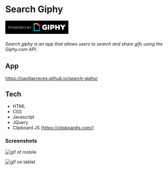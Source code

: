 # Search Giphy

![giphyapilogo](/images/giphyLogoLight.png "api used")

###### Search giphy is an app that allows users to search and share gifs using the Giphy.com API.

## App

https://navillacreces.github.io/search-giphy/



## Tech

  - HTML
  - CSS
  - Javascript
  - JQuery
  - Clipboard JS (https://clipboardjs.com/)


### Screenshots

![gif of mobile](/images/mobile.gif "serach giphy on mobile")



![gif on tablet](/images/Tablet.gif "search giphy on tablet")
